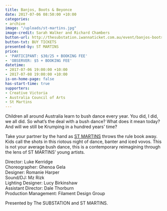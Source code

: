 ```yaml
---
title: Banjos, Boots & Beyonce
date: 2017-07-06 08:50:00 +10:00
categories:
- archive
image: "/uploads/st-martins.jpg"
image-credit: Sarah Walker and Richard Chambers
button-url: http://thesubstation.iwannaticket.com.au/event/banjos-boots-beyonce-MTI5NTA
button-txt: BUY TICKETS
presented-by: ST MARTINS
price:
- 'PARTICIPANT: $30/25 + BOOKING FEE'
- 'OBSERVER: $5 + BOOKING FEE'
datetime:
- 2017-07-06 19:00:00 +10:00
- 2017-07-08 19:00:00 +10:00
is-on-home-page: false
has-start-time: true
supporters:
- Creative Victoria
- Australia Council of Arts
- St Martins
---
```


Children all around Australia learn to bush dance every year. You did, I did, we all did. So what’s the deal with a bush dance? What does it mean today? And will we still be Krumping in a hundred years’ time? 

Take your partner by the hand as [ST MARTINS](https://stmartinsyouth.com.au/) throws the rule book away. Kids call the shots in this riotous night of dance, banter and iced vovos. This is not your average bush dance, this is a contemporary reimagining through the lens of ST MARTINS’ young artists.

Director: Luke Kerridge <br>
Choreographer: Ghenoa Gela <br>
Designer: Romanie Harper <br>
Sound/DJ: Mz Rizk <br>
Lighting Designer: Lucy Birkinshaw <br>
Assistant Director: Dale Thorburn <br>
Production Management: Filament Design Group <br>

Presented by The SUBSTATION and ST MARTINS.
